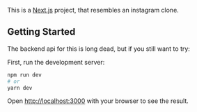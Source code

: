 This is a [Next.js](https://nextjs.org/) project, that resembles an instagram clone.

## Getting Started

The backend api for this is long dead, but if you still want to try:

First, run the development server:

```bash
npm run dev
# or
yarn dev
```

Open [http://localhost:3000](http://localhost:3000) with your browser to see the result.
